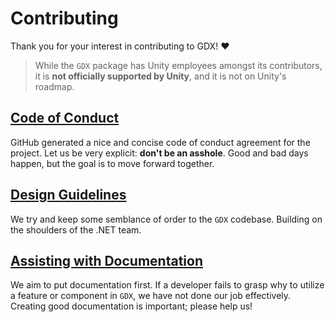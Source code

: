 # Contributing

Thank you for your interest in contributing to GDX! :heart:

> While the `GDX` package has Unity employees amongst its contributors, it is **not officially supported by Unity**, and it is not on Unity's roadmap.

## [Code of Conduct](/manual/contributing/code-of-conduct.html)

GitHub generated a nice and concise code of conduct agreement for the project. Let us be very explicit: **don't be an asshole**. Good and bad days happen, but the goal is to move forward together.

## [Design Guidelines](/manual/contributing/design-guidelines.html)

We try and keep some semblance of order to the `GDX` codebase. Building on the shoulders of the .NET team.

## [Assisting with Documentation](/manual/contributing/documentation.html)

We aim to put documentation first. If a developer fails to grasp why to utilize a feature or component in `GDX`, we have not done our job effectively. Creating good documentation is important; please help us! 